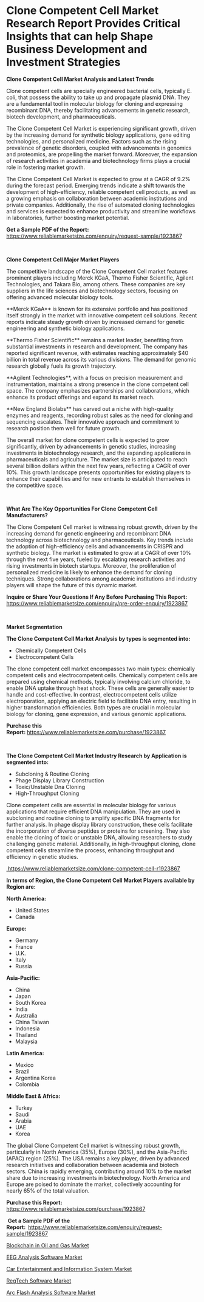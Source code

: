 <p><h1>Clone Competent Cell Market Research Report Provides Critical Insights that can help Shape Business Development and Investment Strategies</h1></p><p><strong>Clone Competent Cell Market Analysis and Latest Trends</strong></p>
<p><p>Clone competent cells are specially engineered bacterial cells, typically E. coli, that possess the ability to take up and propagate plasmid DNA. They are a fundamental tool in molecular biology for cloning and expressing recombinant DNA, thereby facilitating advancements in genetic research, biotech development, and pharmaceuticals. </p><p>The Clone Competent Cell Market is experiencing significant growth, driven by the increasing demand for synthetic biology applications, gene editing technologies, and personalized medicine. Factors such as the rising prevalence of genetic disorders, coupled with advancements in genomics and proteomics, are propelling the market forward. Moreover, the expansion of research activities in academia and biotechnology firms plays a crucial role in fostering market growth.</p><p>The Clone Competent Cell Market is expected to grow at a CAGR of 9.2% during the forecast period. Emerging trends indicate a shift towards the development of high-efficiency, reliable competent cell products, as well as a growing emphasis on collaboration between academic institutions and private companies. Additionally, the rise of automated cloning technologies and services is expected to enhance productivity and streamline workflows in laboratories, further boosting market potential.</p></p>
<p><strong>Get a Sample PDF of the Report:&nbsp;</strong> <a href="https://www.reliablemarketsize.com/enquiry/request-sample/1923867?utm_campaign=1790&utm_medium=2&utm_source=Github&utm_content=ia&utm_term=24102024&utm_id=clone-competent-cell">https://www.reliablemarketsize.com/enquiry/request-sample/1923867</a></p>
<p>&nbsp;</p>
<p><strong>Clone Competent Cell Major Market Players</strong></p>
<p><p>The competitive landscape of the Clone Competent Cell market features prominent players including Merck KGaA, Thermo Fisher Scientific, Agilent Technologies, and Takara Bio, among others. These companies are key suppliers in the life sciences and biotechnology sectors, focusing on offering advanced molecular biology tools.</p><p>**Merck KGaA** is known for its extensive portfolio and has positioned itself strongly in the market with innovative competent cell solutions. Recent reports indicate steady growth driven by increased demand for genetic engineering and synthetic biology applications.</p><p>**Thermo Fisher Scientific** remains a market leader, benefiting from substantial investments in research and development. The company has reported significant revenue, with estimates reaching approximately $40 billion in total revenue across its various divisions. The demand for genomic research globally fuels its growth trajectory.</p><p>**Agilent Technologies**, with a focus on precision measurement and instrumentation, maintains a strong presence in the clone competent cell space. The company emphasizes partnerships and collaborations, which enhance its product offerings and expand its market reach.</p><p>**New England Biolabs** has carved out a niche with high-quality enzymes and reagents, recording robust sales as the need for cloning and sequencing escalates. Their innovative approach and commitment to research position them well for future growth.</p><p>The overall market for clone competent cells is expected to grow significantly, driven by advancements in genetic studies, increasing investments in biotechnology research, and the expanding applications in pharmaceuticals and agriculture. The market size is anticipated to reach several billion dollars within the next few years, reflecting a CAGR of over 10%. This growth landscape presents opportunities for existing players to enhance their capabilities and for new entrants to establish themselves in the competitive space.</p></p>
<p>&nbsp;</p>
<p><strong>What Are The Key Opportunities For Clone Competent Cell Manufacturers?</strong></p>
<p><p>The Clone Competent Cell market is witnessing robust growth, driven by the increasing demand for genetic engineering and recombinant DNA technology across biotechnology and pharmaceuticals. Key trends include the adoption of high-efficiency cells and advancements in CRISPR and synthetic biology. The market is estimated to grow at a CAGR of over 10% through the next five years, fueled by escalating research activities and rising investments in biotech startups. Moreover, the proliferation of personalized medicine is likely to enhance the demand for cloning techniques. Strong collaborations among academic institutions and industry players will shape the future of this dynamic market.</p></p>
<p><strong>Inquire or Share Your Questions If Any Before Purchasing This Report:</strong> <a href="https://www.reliablemarketsize.com/enquiry/pre-order-enquiry/1923867?utm_campaign=1790&utm_medium=2&utm_source=Github&utm_content=ia&utm_term=24102024&utm_id=clone-competent-cell">https://www.reliablemarketsize.com/enquiry/pre-order-enquiry/1923867</a></p>
<p>&nbsp;</p>
<p><strong>Market Segmentation</strong></p>
<p><strong>The Clone Competent Cell Market Analysis by types is segmented into:</strong></p>
<p><ul><li>Chemically Competent Cells</li><li>Electrocompetent Cells</li></ul></p>
<p><p>The clone competent cell market encompasses two main types: chemically competent cells and electrocompetent cells. Chemically competent cells are prepared using chemical methods, typically involving calcium chloride, to enable DNA uptake through heat shock. These cells are generally easier to handle and cost-effective. In contrast, electrocompetent cells utilize electroporation, applying an electric field to facilitate DNA entry, resulting in higher transformation efficiencies. Both types are crucial in molecular biology for cloning, gene expression, and various genomic applications.</p></p>
<p><strong>Purchase this Report:&nbsp;</strong><a href="https://www.reliablemarketsize.com/purchase/1923867?utm_campaign=1790&utm_medium=2&utm_source=Github&utm_content=ia&utm_term=24102024&utm_id=clone-competent-cell">https://www.reliablemarketsize.com/purchase/1923867</a></p>
<p>&nbsp;</p>
<p><strong>The Clone Competent Cell Market Industry Research by Application is segmented into:</strong></p>
<p><ul><li>Subcloning & Routine Cloning</li><li>Phage Display Library Construction</li><li>Toxic/Unstable Dna Cloning</li><li>High-Throughput Cloning</li></ul></p>
<p><p>Clone competent cells are essential in molecular biology for various applications that require efficient DNA manipulation. They are used in subcloning and routine cloning to amplify specific DNA fragments for further analysis. In phage display library construction, these cells facilitate the incorporation of diverse peptides or proteins for screening. They also enable the cloning of toxic or unstable DNA, allowing researchers to study challenging genetic material. Additionally, in high-throughput cloning, clone competent cells streamline the process, enhancing throughput and efficiency in genetic studies.</p></p>
<p><a href="https://www.reliablemarketsize.com/clone-competent-cell-r1923867?utm_campaign=1790&utm_medium=2&utm_source=Github&utm_content=ia&utm_term=24102024&utm_id=clone-competent-cell">&nbsp;https://www.reliablemarketsize.com/clone-competent-cell-r1923867</a></p>
<p><strong>In terms of Region, the Clone Competent Cell Market Players available by Region are:</strong></p>
<p>
    <p> <strong> North America: </strong>
        <ul>
            <li>United States</li>
            <li>Canada</li>
        </ul>
        </p> 
    <p> <strong> Europe: </strong>
        <ul>
            <li>Germany</li>
            <li>France</li>
            <li>U.K.</li>
            <li>Italy</li>
            <li>Russia</li>
        </ul>
        </p> 
    <p> <strong> Asia-Pacific: </strong>
        <ul>
            <li>China</li>
            <li>Japan</li>
            <li>South Korea</li>
            <li>India</li>
            <li>Australia</li>
            <li>China Taiwan</li>
            <li>Indonesia</li>
            <li>Thailand</li>
            <li>Malaysia</li>
        </ul>
        </p> 
    <p> <strong> Latin America: </strong>
        <ul>
            <li>Mexico</li>
            <li>Brazil</li>
            <li>Argentina Korea</li>
            <li>Colombia</li>
        </ul>
        </p> 
    <p> <strong> Middle East & Africa: </strong>
        <ul>
            <li>Turkey</li>
            <li>Saudi</li>
            <li>Arabia</li>
            <li>UAE</li>
            <li>Korea</li>
        </ul>
    </p>
    </p>
<p><p>The global Clone Competent Cell market is witnessing robust growth, particularly in North America (35%), Europe (30%), and the Asia-Pacific (APAC) region (25%). The USA remains a key player, driven by advanced research initiatives and collaboration between academia and biotech sectors. China is rapidly emerging, contributing around 10% to the market share due to increasing investments in biotechnology. North America and Europe are poised to dominate the market, collectively accounting for nearly 65% of the total valuation.</p></p>
<p><strong>Purchase this Report: </strong><a href="https://www.reliablemarketsize.com/purchase/1923867?utm_campaign=1790&utm_medium=2&utm_source=Github&utm_content=ia&utm_term=24102024&utm_id=clone-competent-cell">https://www.reliablemarketsize.com/purchase/1923867</a></p>
<p>&nbsp;<strong>Get a Sample PDF of the Report:&nbsp;&nbsp;</strong><a href="https://www.reliablemarketsize.com/enquiry/request-sample/1923867?utm_campaign=1790&utm_medium=2&utm_source=Github&utm_content=ia&utm_term=24102024&utm_id=clone-competent-cell">https://www.reliablemarketsize.com/enquiry/request-sample/1923867</a></p>
<p><strong></strong></p>
<p><p><a href="https://www.linkedin.com/pulse/blockchain-oil-gas-market-growth-outlook-from-2024-2031-projecting-fvwge?utm_campaign=1790&utm_medium=2&utm_source=Github&utm_content=ia&utm_term=24102024&utm_id=clone-competent-cell">Blockchain in Oil and Gas Market</a></p><p><a href="https://www.linkedin.com/pulse/driving-forces-global-eeg-analysis-software-market-trends-my5ue?utm_campaign=1790&utm_medium=2&utm_source=Github&utm_content=ia&utm_term=24102024&utm_id=clone-competent-cell">EEG Analysis Software Market</a></p><p><a href="https://github.com/AlisaRowe24/Market-Research-Report-List-1/blob/main/car-entertainment-and-information-system-market.md?utm_campaign=1790&utm_medium=2&utm_source=Github&utm_content=ia&utm_term=24102024&utm_id=clone-competent-cell">Car Entertainment and Information System Market</a></p><p><a href="https://www.linkedin.com/pulse/trends-global-regtech-software-market-forecast-analysis-2024-rk6af?utm_campaign=1790&utm_medium=2&utm_source=Github&utm_content=ia&utm_term=24102024&utm_id=clone-competent-cell">RegTech Software Market</a></p><p><a href="https://www.linkedin.com/pulse/trends-global-arc-flash-analysis-software-market-forecast-2024-tfl6e?utm_campaign=1790&utm_medium=2&utm_source=Github&utm_content=ia&utm_term=24102024&utm_id=clone-competent-cell">Arc Flash Analysis Software Market</a></p></p>